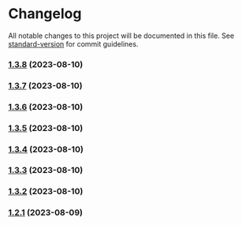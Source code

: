 # Changelog

All notable changes to this project will be documented in this file. See [standard-version](https://github.com/conventional-changelog/standard-version) for commit guidelines.

### [1.3.8](https://github.com/Hybes/blitz-for-league-only/compare/v1.3.7...v1.3.8) (2023-08-10)

### [1.3.7](https://github.com/Hybes/blitz-for-league-only/compare/v1.3.6...v1.3.7) (2023-08-10)

### [1.3.6](https://github.com/Hybes/blitz-for-league-only/compare/v1.3.5...v1.3.6) (2023-08-10)

### [1.3.5](https://github.com/Hybes/blitz-for-league-only/compare/v1.3.4...v1.3.5) (2023-08-10)

### [1.3.4](https://github.com/Hybes/blitz-for-league-only/compare/v1.3.3...v1.3.4) (2023-08-10)

### [1.3.3](https://github.com/Hybes/blitz-for-league-only/compare/v1.3.2...v1.3.3) (2023-08-10)

### [1.3.2](https://github.com/Hybes/blitz-for-league-only/compare/v1.2.1...v1.3.2) (2023-08-10)

### [1.2.1](https://github.com/Hybes/blitz-for-league-only/compare/v1.2.0...v1.2.1) (2023-08-09)
